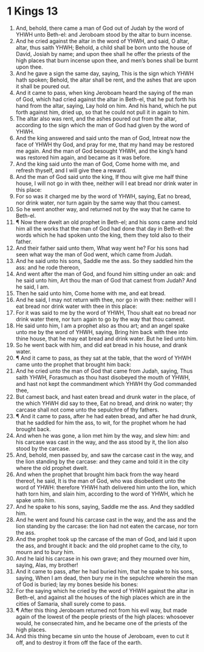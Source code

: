 ﻿# 1 Kings 13
1. And, behold, there came a man of God out of Judah by the word of YHWH unto Beth-el: and Jeroboam stood by the altar to burn incense. 
2. And he cried against the altar in the word of YHWH, and said, O altar, altar, thus saith YHWH; Behold, a child shall be born unto the house of David, Josiah by name; and upon thee shall he offer the priests of the high places that burn incense upon thee, and men’s bones shall be burnt upon thee. 
3. And he gave a sign the same day, saying, This is the sign which YHWH hath spoken; Behold, the altar shall be rent, and the ashes that are upon it shall be poured out. 
4. And it came to pass, when king Jeroboam heard the saying of the man of God, which had cried against the altar in Beth-el, that he put forth his hand from the altar, saying, Lay hold on him. And his hand, which he put forth against him, dried up, so that he could not pull it in again to him. 
5. The altar also was rent, and the ashes poured out from the altar, according to the sign which the man of God had given by the word of YHWH. 
6. And the king answered and said unto the man of God, Intreat now the face of YHWH thy God, and pray for me, that my hand may be restored me again. And the man of God besought YHWH, and the king’s hand was restored him again, and became as it was before. 
7. And the king said unto the man of God, Come home with me, and refresh thyself, and I will give thee a reward. 
8. And the man of God said unto the king, If thou wilt give me half thine house, I will not go in with thee, neither will I eat bread nor drink water in this place: 
9. For so was it charged me by the word of YHWH, saying, Eat no bread, nor drink water, nor turn again by the same way that thou camest. 
10. So he went another way, and returned not by the way that he came to Beth-el. 
11. ¶ Now there dwelt an old prophet in Beth-el; and his sons came and told him all the works that the man of God had done that day in Beth-el: the words which he had spoken unto the king, them they told also to their father. 
12. And their father said unto them, What way went he? For his sons had seen what way the man of God went, which came from Judah. 
13. And he said unto his sons, Saddle me the ass. So they saddled him the ass: and he rode thereon, 
14. And went after the man of God, and found him sitting under an oak: and he said unto him, Art thou the man of God that camest from Judah? And he said, I am. 
15. Then he said unto him, Come home with me, and eat bread. 
16. And he said, I may not return with thee, nor go in with thee: neither will I eat bread nor drink water with thee in this place: 
17. For it was said to me by the word of YHWH, Thou shalt eat no bread nor drink water there, nor turn again to go by the way that thou camest. 
18. He said unto him, I am a prophet also as thou art; and an angel spake unto me by the word of YHWH, saying, Bring him back with thee into thine house, that he may eat bread and drink water. But he lied unto him. 
19. So he went back with him, and did eat bread in his house, and drank water. 
20. ¶ And it came to pass, as they sat at the table, that the word of YHWH came unto the prophet that brought him back: 
21. And he cried unto the man of God that came from Judah, saying, Thus saith YHWH, Forasmuch as thou hast disobeyed the mouth of YHWH, and hast not kept the commandment which YHWH thy God commanded thee, 
22. But camest back, and hast eaten bread and drunk water in the place, of the which YHWH did say to thee, Eat no bread, and drink no water; thy carcase shall not come unto the sepulchre of thy fathers. 
23. ¶ And it came to pass, after he had eaten bread, and after he had drunk, that he saddled for him the ass, to wit, for the prophet whom he had brought back. 
24. And when he was gone, a lion met him by the way, and slew him: and his carcase was cast in the way, and the ass stood by it, the lion also stood by the carcase. 
25. And, behold, men passed by, and saw the carcase cast in the way, and the lion standing by the carcase: and they came and told it in the city where the old prophet dwelt. 
26. And when the prophet that brought him back from the way heard thereof, he said, It is the man of God, who was disobedient unto the word of YHWH: therefore YHWH hath delivered him unto the lion, which hath torn him, and slain him, according to the word of YHWH, which he spake unto him. 
27. And he spake to his sons, saying, Saddle me the ass. And they saddled him. 
28. And he went and found his carcase cast in the way, and the ass and the lion standing by the carcase: the lion had not eaten the carcase, nor torn the ass. 
29. And the prophet took up the carcase of the man of God, and laid it upon the ass, and brought it back: and the old prophet came to the city, to mourn and to bury him. 
30. And he laid his carcase in his own grave; and they mourned over him, saying, Alas, my brother! 
31. And it came to pass, after he had buried him, that he spake to his sons, saying, When I am dead, then bury me in the sepulchre wherein the man of God is buried; lay my bones beside his bones: 
32. For the saying which he cried by the word of YHWH against the altar in Beth-el, and against all the houses of the high places which are in the cities of Samaria, shall surely come to pass. 
33. ¶ After this thing Jeroboam returned not from his evil way, but made again of the lowest of the people priests of the high places: whosoever would, he consecrated him, and he became one of the priests of the high places. 
34. And this thing became sin unto the house of Jeroboam, even to cut it off, and to destroy it from off the face of the earth. 
